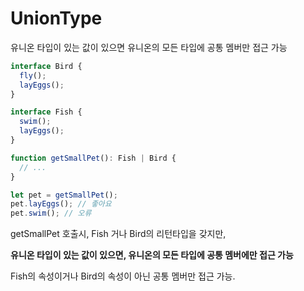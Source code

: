 # UnionType

유니온 타입이 있는 값이 있으면 유니온의 모든 타입에 공통 멤버만 접근 가능

```ts
interface Bird {
  fly();
  layEggs();
}

interface Fish {
  swim();
  layEggs();
}

function getSmallPet(): Fish | Bird {
  // ...
}

let pet = getSmallPet();
pet.layEggs(); // 좋아요
pet.swim(); // 오류
```

getSmallPet 호출시, Fish 거나 Bird의 리턴타입을 갖지만,

**유니온 타입이 있는 값이 있으면, 유니온의 모든 타입에 공통 멤버에만 접근 가능**

Fish의 속성이거나 Bird의 속성이 아닌 공통 멤버만 접근 가능.
